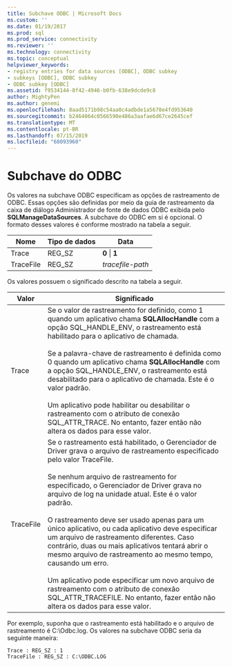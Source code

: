 ```yaml
---
title: Subchave ODBC | Microsoft Docs
ms.custom: ''
ms.date: 01/19/2017
ms.prod: sql
ms.prod_service: connectivity
ms.reviewer: ''
ms.technology: connectivity
ms.topic: conceptual
helpviewer_keywords:
- registry entries for data sources [ODBC], ODBC subkey
- subkeys [ODBC], ODBC subkey
- ODBC subkey [ODBC]
ms.assetid: f9534144-8f42-4946-b0fb-638e9dcde9c8
author: MightyPen
ms.author: genemi
ms.openlocfilehash: 8aad5171b98c54aa0c4adbde1a5678e4fd953640
ms.sourcegitcommit: b2464064c0566590e486a3aafae6d67ce2645cef
ms.translationtype: MT
ms.contentlocale: pt-BR
ms.lasthandoff: 07/15/2019
ms.locfileid: "68093960"
---
```

# <a name="odbc-subkey"></a>Subchave do ODBC
Os valores na subchave ODBC especificam as opções de rastreamento de ODBC. Essas opções são definidas por meio da guia de rastreamento da caixa de diálogo Administrador de fonte de dados ODBC exibida pelo **SQLManageDataSources**. A subchave do ODBC em si é opcional. O formato desses valores é conforme mostrado na tabela a seguir.  
  
|Nome|Tipo de dados|Data|  
|----------|---------------|----------|  
|Trace|REG_SZ|**0** &#124; **1**|  
|TraceFile|REG_SZ|*tracefile-path*|  
  
 Os valores possuem o significado descrito na tabela a seguir.  
  
|Valor|Significado|  
|-----------|-------------|  
|Trace|Se o valor de rastreamento for definido, como 1 quando um aplicativo chama **SQLAllocHandle** com a opção SQL_HANDLE_ENV, o rastreamento está habilitado para o aplicativo de chamada.<br /><br /> Se a palavra-chave de rastreamento é definida como 0 quando um aplicativo chama **SQLAllocHandle** com a opção SQL_HANDLE_ENV, o rastreamento está desabilitado para o aplicativo de chamada. Este é o valor padrão.<br /><br /> Um aplicativo pode habilitar ou desabilitar o rastreamento com o atributo de conexão SQL_ATTR_TRACE. No entanto, fazer então não altera os dados para esse valor.|  
|TraceFile|Se o rastreamento está habilitado, o Gerenciador de Driver grava o arquivo de rastreamento especificado pelo valor TraceFile.<br /><br /> Se nenhum arquivo de rastreamento for especificado, o Gerenciador de Driver grava no arquivo de log na unidade atual. Este é o valor padrão.<br /><br /> O rastreamento deve ser usado apenas para um único aplicativo, ou cada aplicativo deve especificar um arquivo de rastreamento diferentes. Caso contrário, duas ou mais aplicativos tentará abrir o mesmo arquivo de rastreamento ao mesmo tempo, causando um erro.<br /><br /> Um aplicativo pode especificar um novo arquivo de rastreamento com o atributo de conexão SQL_ATTR_TRACEFILE. No entanto, fazer então não altera os dados para esse valor.|  
  
 Por exemplo, suponha que o rastreamento está habilitado e o arquivo de rastreamento é C:\Odbc.log. Os valores na subchave ODBC seria da seguinte maneira:  
  
```  
Trace : REG_SZ : 1  
TraceFile : REG_SZ : C:\ODBC.LOG  
  
```
